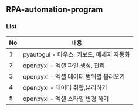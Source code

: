 ## RPA-automation-program

### List
|No|내용|
|------|---|
|1|pyautogui - 마우스, 키보드, 메세지 자동화|
|2|openpyxl - 엑셀 파일 생성, 관리|
|3|openpyxl - 엑셀 데이터 범위별 불러오기|
|4|openpyxl - 데이터 취합,분리하기|
|5|openpyxl - 엑셀 스타일 변경 하기|
